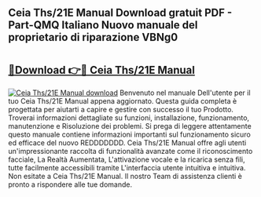 ## Ceia Ths/21E Manual Download gratuit PDF - Part-QMQ Italiano Nuovo manuale del proprietario di riparazione VBNg0

# <h2><a href="http://dfc19sg.blite.top/?on=Ceia+Ths%2f21E+Manual">🔗Download 👉🔴 Ceia Ths/21E Manual</a></h2>

[![Ceia Ths/21E Manual download](https://i.imgur.com/lujVjoI.png)](http://dfc19sg.blite.top/?on=Ceia+Ths%2f21E+Manual)
Benvenuto nel manuale Dell'utente per il tuo Ceia Ths/21E Manual appena aggiornato. Questa guida completa è progettata per aiutarti a capire e gestire con successo il tuo Prodotto. Troverai informazioni dettagliate su funzioni, installazione, funzionamento, manutenzione e Risoluzione dei problemi. Si prega di leggere attentamente questo manuale contiene informazioni importanti sul funzionamento sicuro ed efficace del nuovo REDDDDDDD. Ceia Ths/21E Manual offre agli utenti un'impressionante raccolta di funzionalità avanzate come il riconoscimento facciale, La Realtà Aumentata, L'attivazione vocale e la ricarica senza fili, tutte facilmente accessibili tramite L'interfaccia utente intuitiva e intuitiva. Non esitate a Ceia Ths/21E Manual. Il nostro Team di assistenza clienti è pronto a rispondere alle tue domande.
